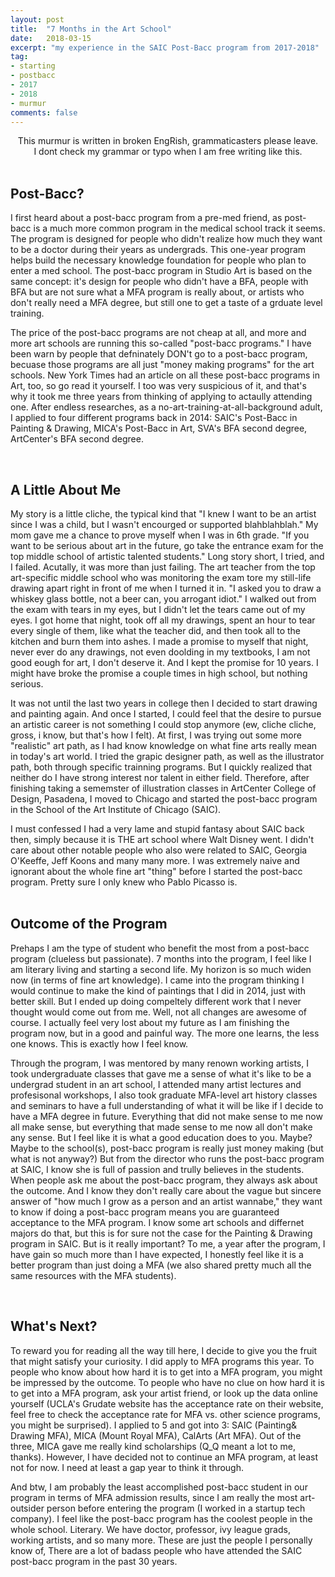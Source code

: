 ```yaml
---
layout: post
title:  "7 Months in the Art School"
date:   2018-03-15
excerpt: "my experience in the SAIC Post-Bacc program from 2017-2018"
tag:
- starting
- postbacc
- 2017
- 2018
- murmur
comments: false 
---
```


<center> This murmur is written in broken EngRish, grammaticasters please leave. </center>
<center> I dont check my grammar or typo when I am free writing like this. </center>

<br>

## Post-Bacc?

I first heard about a post-bacc program from a pre-med friend, as post-bacc is a much more common program in the medical school track it seems.  The program is designed for people who didn't realize how much they want to be a doctor during their years as undergrads.  This one-year program helps build the necessary knowledge foundation for people who plan to enter a med school.  The post-bacc program in Studio Art is based on the same concept: it's design for people who didn't have a BFA, people with BFA but are not sure what a MFA program is really about, or artists who don't really need a MFA degree, but still one to get a taste of a grduate level training.  

The price of the post-bacc programs are not cheap at all, and more and more art schools are running this so-called "post-bacc programs."  I have been warn by people that defninately DON't go to a post-bacc program, becuase those programs are all just "money making programs" for the art schools.  New York Times had an article on all these post-bacc programs in Art, too, so go read it yourself.  I too was very suspicious of it, and that's why it took me three years from thinking of applying to actaully attending one.  After endless researches, as a no-art-training-at-all-background adult, I applied to four different programs back in 2014: SAIC's Post-Bacc in Painting & Drawing, MICA's Post-Bacc in Art, SVA's BFA second degree, ArtCenter's BFA second degree. 

<br>

## A Little About Me

My story is a little cliche, the typical kind that "I knew I want to be an artist since I was a child, but I wasn't encourged or supported blahblahblah."  My mom gave me a chance to prove myself when I was in 6th grade. "If you want to be serious about art in the future, go take the entrance exam for the top middle school of artistic talented students." Long story short, I tried, and I failed. Acutally, it was more than just failing. The art teacher from the top art-specific middle school who was monitoring the exam tore my still-life drawing apart right in front of me when I turned it in.  "I asked you to draw a whiskey glass bottle, not a beer can, you arrogant idiot." I walked out from the exam with tears in my eyes, but I didn't let the tears came out of my eyes. I got home that night, took off all my drawings, spent an hour to tear every single of them, like what the teacher did, and then took all to the kitchen and burn them into ashes. I made a promise to myself that night, never ever do any drawings, not even doolding in my textbooks, I am not good eough for art, I don't deserve it. And I kept the promise for 10 years. I might have broke the promise a couple times in high school, but nothing serious.  

It was not until the last two years in college then I decided to start drawing and painting again. And once I started, I could feel that the desire to pursue an artistic career is not something I could stop anymore (ew, cliche cliche, gross, i know, but that's how I felt).  At first, I was trying out some more "realistic" art path, as I had know knowledge on what fine arts really mean in today's art world.  I tried the grapic designer path, as well as the illustrator path, both through specific trainning programs.  But I quickly realized that neither do I have strong interest nor talent in either field.  Therefore, after finishing taking a sememster of illustration classes in ArtCenter College of Design, Pasadena, I moved to Chicago and started the post-bacc program in the School of the Art Institute of Chicago (SAIC).  

I must confessed I had a very lame and stupid fantasy about SAIC back then, simply because it is THE art school where Walt Disney went.  I didn't care about other notable people who also were related to SAIC, Georgia O'Keeffe, Jeff Koons and many many more.  I was extremely naive and ignorant about the whole fine art "thing" before I started the post-bacc program.  Pretty sure I only knew who Pablo Picasso is.  
<br>

## Outcome of the Program

Prehaps I am the type of student who benefit the most from a post-bacc program (clueless but passionate).  7 months into the program, I feel like I am literary living and starting a second life. My horizon is so much widen now (in terms of fine art knowledge).  I came into the program thinking I would continue to make the kind of paintings that I did in 2014, just with better skill.  But I ended up doing compeltely different work that I never thought would come out from me.  Well, not all changes are awesome of course. I actually feel very lost about my future as I am finishing the program now, but in a good and painful way.  The more one learns, the less one knows. This is exactly how I feel know.  

Through the program, I was mentored by many renown working artists, I took undergraduate classes that gave me a sense of what it's like to be a undergrad student in an art school, I attended many artist lectures and profesisonal workshops, I also took graduate MFA-level art history classes and seminars to have a full understanding of what it will be like if I decide to have a MFA degree in future.  Everything that did not make sense to me now all make sense, but everything that made sense to me now all don't make any sense.  But I feel like it is what a good education does to you. Maybe?  Maybe to the school(s), post-bacc program is really just money making (but what is not anyway?) But from the director who runs the post-bacc program at SAIC, I know she is full of passion and trully believes in the students.  
When people ask me about the post-bacc program, they always ask about the outcome. And I know they don't really care about the vague but sincere answer of "how much I grow as a person and an artist wannabe," they want to know if doing a post-bacc program means you are guaranteed acceptance to the MFA program. I know some art schools and differnet majors do that, but this is for sure not the case for the Painting & Drawing program in SAIC.  But is it really important? To me, a year after the program, I have gain so much more than I have expected, I honestly feel like it is a better program than just doing a MFA (we also shared pretty much all the same resources with the MFA students).  

<br>

## What's Next?

To reward you for reading all the way till here, I decide to give you the fruit that might satisfy your curiosity.  I did apply to MFA programs this year.  To people who know about how hard it is to get into a MFA program, you might be impressed by the outcome. To people who have no clue on how hard it is to get into a MFA program, ask your artist friend, or look up the data online yourself (UCLA's Grudate website has the acceptance rate on their website, feel free to check the acceptance rate for MFA vs. other science programs, you might be surprised).  I applied to 5 and got into 3: SAIC (Painting& Drawing MFA), MICA (Mount Royal MFA), CalArts (Art MFA).  Out of the three, MICA gave me really kind scholarships (Q_Q meant a lot to me, thanks).  However, I have decided not to continue an MFA program, at least not for now. I need at least a gap year to think it through.  

And btw, I am probably the least accomplished post-bacc student in our program in terms of MFA admission results, since I am really the most art-outsider person before entering the program (I worked in a startup tech company).  I feel like the post-bacc program has the coolest people in the whole school. Literary. We have doctor, professor, ivy league grads, working artists, and so many more. These are just the people I personally know of, There are a lot of badass people who have attended the SAIC post-bacc program in the past 30 years. 




<br>
<br>

